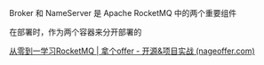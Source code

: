 Broker 和 NameServer 是 Apache RocketMQ 中的两个重要组件



在部署时，作为两个容器来分开部署的





[从零到一学习RocketMQ | 拿个offer - 开源&项目实战 (nageoffer.com)](https://nageoffer.com/rocketmq/readme/#rocketmq-工作原理)